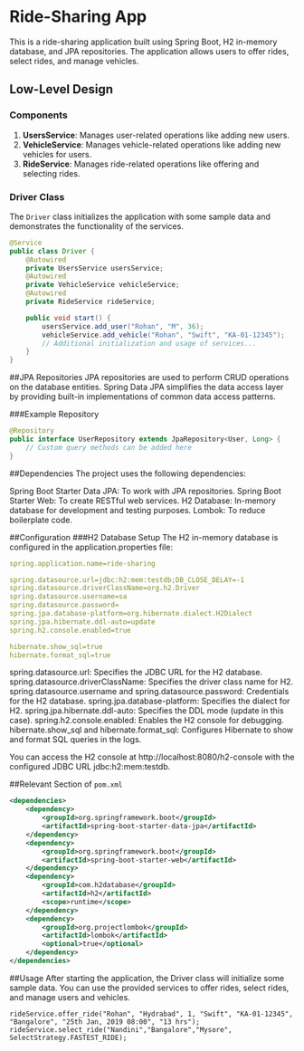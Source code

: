 # Ride-Sharing App

This is a ride-sharing application built using Spring Boot, H2 in-memory database, and JPA repositories. The application allows users to offer rides, select rides, and manage vehicles.

## Low-Level Design

### Components

1. **UsersService**: Manages user-related operations like adding new users.
2. **VehicleService**: Manages vehicle-related operations like adding new vehicles for users.
3. **RideService**: Manages ride-related operations like offering and selecting rides.

### Driver Class

The `Driver` class initializes the application with some sample data and demonstrates the functionality of the services.

```java
@Service
public class Driver {
    @Autowired
    private UsersService usersService;
    @Autowired
    private VehicleService vehicleService;
    @Autowired
    private RideService rideService;

    public void start() {
        usersService.add_user("Rohan", "M", 36);
        vehicleService.add_vehicle("Rohan", "Swift", "KA-01-12345");
        // Additional initialization and usage of services...
    }
}
```
##JPA Repositories
JPA repositories are used to perform CRUD operations on the database entities. Spring Data JPA simplifies the data access layer by providing built-in implementations of common data access patterns.

###Example Repository
```java
@Repository
public interface UserRepository extends JpaRepository<User, Long> {
    // Custom query methods can be added here
}
```

##Dependencies
The project uses the following dependencies:

Spring Boot Starter Data JPA: To work with JPA repositories.
Spring Boot Starter Web: To create RESTful web services.
H2 Database: In-memory database for development and testing purposes.
Lombok: To reduce boilerplate code.

##Configuration
###H2 Database Setup
The H2 in-memory database is configured in the application.properties file:

```yaml
spring.application.name=ride-sharing

spring.datasource.url=jdbc:h2:mem:testdb;DB_CLOSE_DELAY=-1
spring.datasource.driverClassName=org.h2.Driver
spring.datasource.username=sa
spring.datasource.password=
spring.jpa.database-platform=org.hibernate.dialect.H2Dialect
spring.jpa.hibernate.ddl-auto=update
spring.h2.console.enabled=true

hibernate.show_sql=true
hibernate.format_sql=true
```

spring.datasource.url: Specifies the JDBC URL for the H2 database.
spring.datasource.driverClassName: Specifies the driver class name for H2.
spring.datasource.username and spring.datasource.password: Credentials for the H2 database.
spring.jpa.database-platform: Specifies the dialect for H2.
spring.jpa.hibernate.ddl-auto: Specifies the DDL mode (update in this case).
spring.h2.console.enabled: Enables the H2 console for debugging.
hibernate.show_sql and hibernate.format_sql: Configures Hibernate to show and format SQL queries in the logs.

You can access the H2 console at http://localhost:8080/h2-console with the configured JDBC URL jdbc:h2:mem:testdb.

##Relevant Section of `pom.xml`

```xml
<dependencies>
    <dependency>
        <groupId>org.springframework.boot</groupId>
        <artifactId>spring-boot-starter-data-jpa</artifactId>
    </dependency>
    <dependency>
        <groupId>org.springframework.boot</groupId>
        <artifactId>spring-boot-starter-web</artifactId>
    </dependency>
    <dependency>
        <groupId>com.h2database</groupId>
        <artifactId>h2</artifactId>
        <scope>runtime</scope>
    </dependency>
    <dependency>
        <groupId>org.projectlombok</groupId>
        <artifactId>lombok</artifactId>
        <optional>true</optional>
    </dependency>
</dependencies>
```

##Usage
After starting the application, the Driver class will initialize some sample data. You can use the provided services to offer rides, select rides, and manage users and vehicles.

```
rideService.offer_ride("Rohan", "Hydrabad", 1, "Swift", "KA-01-12345", "Bangalore", "25th Jan, 2019 08:00", "13 hrs");
rideService.select_ride("Nandini","Bangalore","Mysore", SelectStrategy.FASTEST_RIDE);
```


